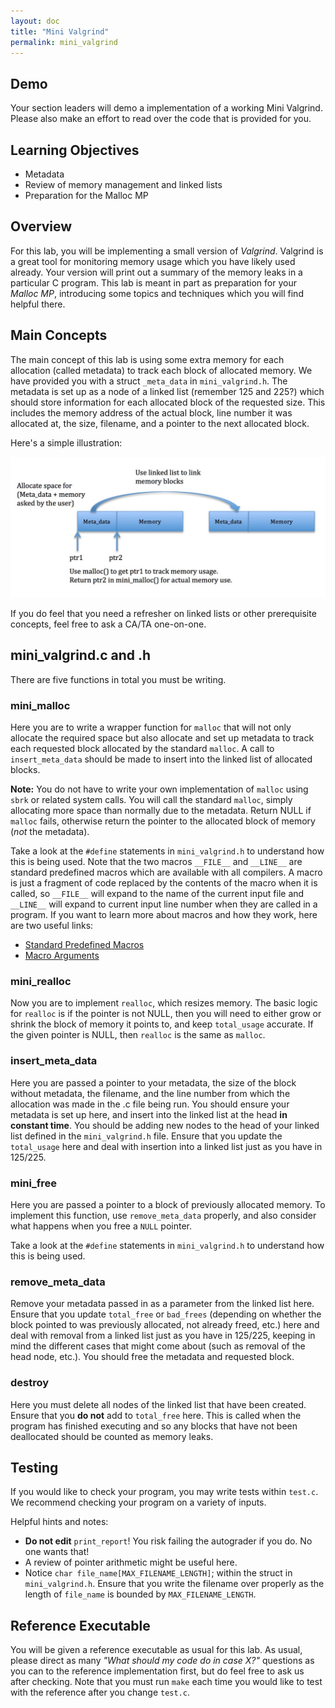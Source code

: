 ```yaml
---
layout: doc
title: "Mini Valgrind"
permalink: mini_valgrind
---
```


## Demo

Your section leaders will demo a implementation of a working Mini Valgrind. Please also make an effort to read over the code that is provided for you.

## Learning Objectives

*   Metadata
*   Review of memory management and linked lists
*   Preparation for the Malloc MP

## Overview

For this lab, you will be implementing a small version of *Valgrind*. Valgrind is a great tool for monitoring memory usage which you have likely used already. Your version will print out a summary of the memory leaks in a particular C program. This lab is meant in part as preparation for your *Malloc MP*, introducing some topics and techniques which you will find helpful there.

## Main Concepts

The main concept of this lab is using some extra memory for each allocation (called metadata) to track each block of allocated memory. We have provided you with a struct `_meta_data` in `mini_valgrind.h`. The metadata is set up as a node of a linked list (remember 125 and 225?) which should store information for each allocated block of the requested size. This includes the memory address of the actual block, line number it was allocated at, the size, filename, and a pointer to the next allocated block.

Here's a simple illustration:

![](./images/mini_valgrind.jpg)

If you do feel that you need a refresher on linked lists or other prerequisite concepts, feel free to ask a CA/TA one-on-one.

## mini_valgrind.c and .h

There are five functions in total you must be writing.

### mini_malloc

Here you are to write a wrapper function for `malloc` that will not only allocate the required space but also allocate and set up metadata to track each requested block allocated by the standard `malloc`. A call to `insert_meta_data` should be made to insert into the linked list of allocated blocks.

**Note:** You do not have to write your own implementation of `malloc` using `sbrk` or related system calls. You will call the standard `malloc`, simply allocating more space than normally due to the metadata. Return NULL if `malloc` fails, otherwise return the pointer to the allocated block of memory (*not* the metadata).

Take a look at the `#define` statements in `mini_valgrind.h` to understand how this is being used. Note that the two macros `__FILE__` and `__LINE__` are standard predefined macros which are available with all compilers. A macro is just a fragment of code replaced by the contents of the macro when it is called, so `__FILE__` will expand to the name of the current input file and `__LINE__` will expand to current input line number when they are called in a program. If you want to learn more about macros and how they work, here are two useful links:

- [Standard Predefined Macros](https://gcc.gnu.org/onlinedocs/cpp/Standard-Predefined-Macros.html)
- [Macro Arguments](https://gcc.gnu.org/onlinedocs/cpp/Macro-Arguments.html#Macro-Arguments)

### mini_realloc

Now you are to implement `realloc`, which resizes memory. The basic logic for `realloc` is if the pointer is not NULL, then you will need to either grow or shrink the block of memory it points to, and keep `total_usage` accurate. If the given pointer is NULL, then `realloc` is the same as `malloc`.

### insert_meta_data

Here you are passed a pointer to your metadata, the size of the block without metadata, the filename, and the line number from which the allocation was made in the .c file being run. You should ensure your metadata is set up here, and insert into the linked list at the head **in constant time**. You should be adding new nodes to the head of your linked list defined in the `mini_valgrind.h` file. Ensure that you update the `total_usage` here and deal with insertion into a linked list just as you have in 125/225.

### mini_free

Here you are passed a pointer to a block of previously allocated memory. To implement this function, use `remove_meta_data` properly, and also consider what happens when you free a `NULL` pointer.

Take a look at the `#define` statements in `mini_valgrind.h` to understand how this is being used.

### remove_meta_data

Remove your metadata passed in as a parameter from the linked list here. Ensure that you update `total_free` or `bad_frees` (depending on whether the block pointed to was previously allocated, not already freed, etc.) here and deal with removal from a linked list just as you have in 125/225, keeping in mind the different cases that might come about (such as removal of the head node, etc.). You should free the metadata and requested block.

### destroy

Here you must delete all nodes of the linked list that have been created. Ensure that you **do not** add to `total_free` here. This is called when the program has finished executing and so any blocks that have not been deallocated should be counted as memory leaks.

## Testing
If you would like to check your program, you may write tests within `test.c`. We recommend checking your program on a variety of inputs.

Helpful hints and notes:

*   **Do not edit** `print_report`! You risk failing the autograder if you do. No one wants that!
*   A review of pointer arithmetic might be useful here.
*   Notice `char file_name[MAX_FILENAME_LENGTH]`; within the struct in `mini_valgrind.h`. Ensure that you write the filename over properly as the length of `file_name` is bounded by `MAX_FILENAME_LENGTH`.

## Reference Executable

You will be given a reference executable as usual for this lab. As usual, please direct as many _"What should my code do in case X?"_ questions as you can to the reference implementation first, but do feel free to ask us after checking. Note that you must run `make` each time you would like to test with the reference after you change `test.c`.
